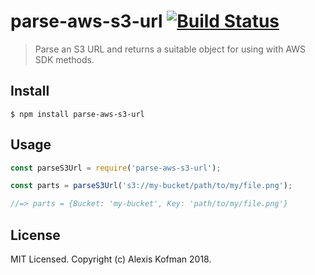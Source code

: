 # parse-aws-s3-url [![Build Status](https://travis-ci.org/akofman/parse-aws-s3-url.svg?branch=master)](https://travis-ci.org/akofman/parse-aws-s3-url)

> Parse an S3 URL and returns a suitable object for using with AWS SDK methods.


## Install

```
$ npm install parse-aws-s3-url
```

## Usage

```js
const parseS3Url = require('parse-aws-s3-url');

const parts = parseS3Url('s3://my-bucket/path/to/my/file.png');

//=> parts = {Bucket: 'my-bucket', Key: 'path/to/my/file.png'}
```

## License

MIT Licensed. Copyright (c) Alexis Kofman 2018.